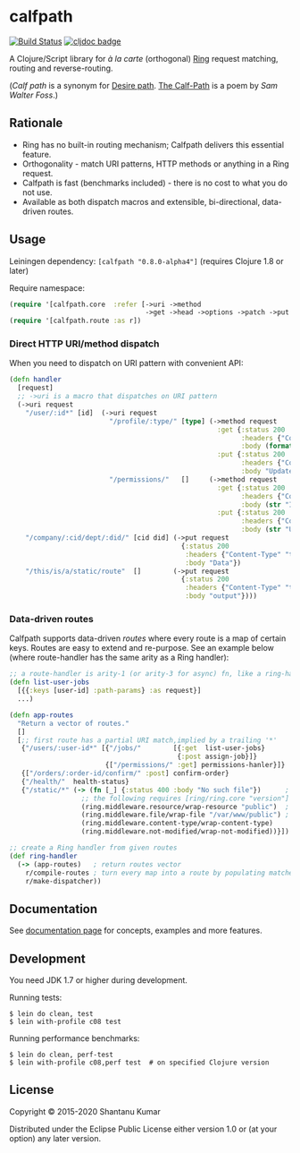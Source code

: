 # calfpath

[![Build Status](https://travis-ci.org/kumarshantanu/calfpath.svg)](https://travis-ci.org/kumarshantanu/calfpath)
[![cljdoc badge](https://cljdoc.org/badge/calfpath/calfpath)](https://cljdoc.org/d/calfpath/calfpath)

A Clojure/Script library for _à la carte_ (orthogonal) [Ring](https://github.com/ring-clojure/ring) request matching,
routing and reverse-routing.

(_Calf path_ is a synonym for [Desire path](http://en.wikipedia.org/wiki/Desire_path).
[The Calf-Path](http://www.poets.org/poetsorg/poem/calf-path) is a poem by _Sam Walter Foss_.)


## Rationale

- Ring has no built-in routing mechanism; Calfpath delivers this essential feature.
- Orthogonality - match URI patterns, HTTP methods or anything in a Ring request.
- Calfpath is fast (benchmarks included) - there is no cost to what you do not use.
- Available as both dispatch macros and extensible, bi-directional, data-driven routes.


## Usage

Leiningen dependency: `[calfpath "0.8.0-alpha4"]` (requires Clojure 1.8 or later)

Require namespace:
```clojure
(require '[calfpath.core  :refer [->uri ->method
                                  ->get ->head ->options ->patch ->put ->post ->delete]])
(require '[calfpath.route :as r])
```

### Direct HTTP URI/method dispatch

When you need to dispatch on URI pattern with convenient API:

```clojure
(defn handler
  [request]
  ;; ->uri is a macro that dispatches on URI pattern
  (->uri request
    "/user/:id*" [id]  (->uri request
                         "/profile/:type/" [type] (->method request
                                                    :get {:status 200
                                                          :headers {"Content-Type" "text/plain"}
                                                          :body (format "ID: %s, Type: %s" id type)}
                                                    :put {:status 200
                                                          :headers {"Content-Type" "text/plain"}
                                                          :body "Updated"})
                         "/permissions/"   []     (->method request
                                                    :get {:status 200
                                                          :headers {"Content-Type" "text/plain"}
                                                          :body (str "ID: " id)}
                                                    :put {:status 200
                                                          :headers {"Content-Type" "text/plain"}
                                                          :body (str "Updated ID: " id)}))
    "/company/:cid/dept/:did/" [cid did] (->put request
                                           {:status 200
                                            :headers {"Content-Type" "text/plain"}
                                            :body "Data"})
    "/this/is/a/static/route"  []        (->put request
                                           {:status 200
                                            :headers {"Content-Type" "text/plain"}
                                            :body "output"})))
```

### Data-driven routes

Calfpath supports data-driven _routes_ where every route is a map of certain keys. Routes are easy to
extend and re-purpose. See an example below (where route-handler has the same arity as a Ring handler):

```clojure
;; a route-handler is arity-1 (or arity-3 for async) fn, like a ring-handler
(defn list-user-jobs
  [{{:keys [user-id] :path-params} :as request}]
  ...)

(defn app-routes
  "Return a vector of routes."
  []
  [;; first route has a partial URI match,implied by a trailing '*'
   {"/users/:user-id*" [{"/jobs/"        [{:get  list-user-jobs}
                                          {:post assign-job}]}
                        {["/permissions/" :get] permissions-hanler}]}
   {["/orders/:order-id/confirm/" :post] confirm-order}
   {"/health/"  health-status}
   {"/static/*" (-> (fn [_] {:status 400 :body "No such file"})      ; static files serving example
                  ;; the following requires [ring/ring.core "version"] dependency in your project
                  (ring.middleware.resource/wrap-resource "public")  ; render files from classpath
                  (ring.middleware.file/wrap-file "/var/www/public") ; render files from filesystem
                  (ring.middleware.content-type/wrap-content-type)
                  (ring.middleware.not-modified/wrap-not-modified))}])

;; create a Ring handler from given routes
(def ring-handler
  (-> (app-routes)   ; return routes vector
    r/compile-routes ; turn every map into a route by populating matchers in them
    r/make-dispatcher))
```


## Documentation

See [documentation page](doc/intro.md) for concepts, examples and more features.


## Development

You need JDK 1.7 or higher during development.

Running tests:

```shell
$ lein do clean, test
$ lein with-profile c08 test
```

Running performance benchmarks:

```shell
$ lein do clean, perf-test
$ lein with-profile c08,perf test  # on specified Clojure version
```


## License

Copyright © 2015-2020 Shantanu Kumar

Distributed under the Eclipse Public License either version 1.0 or (at
your option) any later version.
